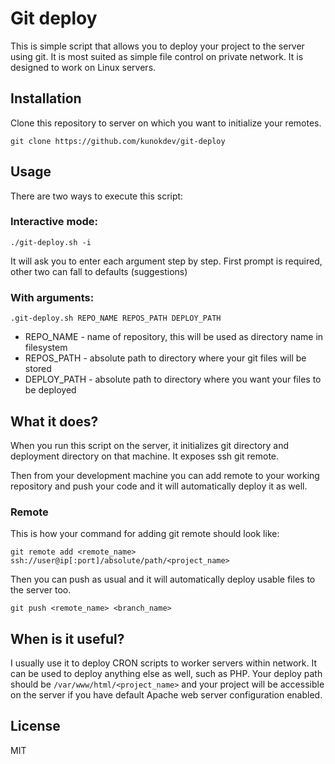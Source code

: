 # Git deploy

This is simple script that allows you to deploy your project to the server using git. It is most suited as simple file control on private network. It is designed to work on Linux servers.

## Installation

Clone this repository to server on which you want to initialize your remotes.

```
git clone https://github.com/kunokdev/git-deploy
```

## Usage

There are two ways to execute this script:

### Interactive mode:  

`./git-deploy.sh -i`

It will ask you to enter each argument step by step. First prompt is required, other two can fall to defaults (suggestions)

### With arguments:

 `.git-deploy.sh REPO_NAME REPOS_PATH DEPLOY_PATH`

- REPO_NAME - name of repository, this will be used as directory name in filesystem
- REPOS_PATH - absolute path to directory where your git files will be stored
- DEPLOY_PATH - absolute path to directory where you want your files to be deployed

## What it does?

When you run this script on the server, it initializes git directory and deployment directory on that machine. It exposes ssh git remote.

Then from your development machine you can add remote to your working repository and push your code and it will automatically deploy it as well.

### Remote

This is how your command for adding git remote should look like:

```
git remote add <remote_name> ssh://user@ip[:port]/absolute/path/<project_name>
```

Then you can push as usual and it will automatically deploy usable files to the server too.

```
git push <remote_name> <branch_name>
```

## When is it useful?

I usually use it to deploy CRON scripts to worker servers within network. It can be used to deploy anything else as well, such as PHP. Your deploy path should be `/var/www/html/<project_name>` and your project will be accessible on the server if you have default Apache web server configuration enabled.

## License

MIT
